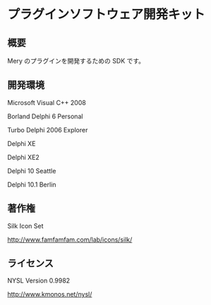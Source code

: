 プラグインソフトウェア開発キット
================================

概要
----
Mery のプラグインを開発するための SDK です。

開発環境
--------
Microsoft Visual C++ 2008

Borland Delphi 6 Personal

Turbo Delphi 2006 Explorer

Delphi XE

Delphi XE2

Delphi 10 Seattle

Delphi 10.1 Berlin

著作権
------
Silk Icon Set

http://www.famfamfam.com/lab/icons/silk/

ライセンス
----------
NYSL Version 0.9982

http://www.kmonos.net/nysl/

